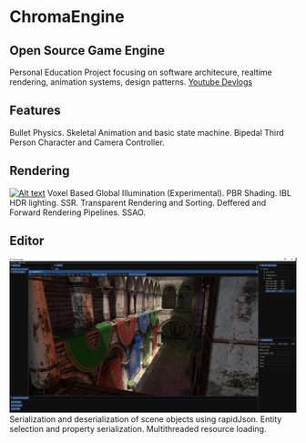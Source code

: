 # ChromaEngine
## Open Source Game Engine
Personal Education Project focusing on software architecure, realtime rendering, animation systems, design patterns. 
[Youtube Devlogs](https://www.youtube.com/watch?v=YeyiEYRT1Ac)

## Features
  Bullet Physics.
  Skeletal Animation and basic state machine. 
  Bipedal Third Person Character and Camera Controller.  
  
## Rendering
[![Alt text](https://static.wixstatic.com/media/755aac_316019612db440d9a17f566fe23a1654~mv2.gif)](https://www.youtube.com/watch?v=YeyiEYRT1Ac)
  Voxel Based Global Illumination (Experimental).
  PBR Shading.
  IBL HDR lighting.
  SSR.
  Transparent Rendering and Sorting.
  Deffered and Forward Rendering Pipelines.
  SSAO.
  
## Editor
![](Chroma/Chroma/resources/textures/editor/Editor_00.PNG)
  Serialization and deserialization of scene objects using rapidJson. 
  Entity selection and property serialization. 
  Multithreaded resource loading. 




